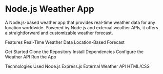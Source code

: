 # Node.js Weather App 


A Node.js-based weather app that provides real-time weather data for any location worldwide. Powered by Node.js and external weather APIs, it offers a straightforward and customizable weather forecast.

Features
Real-Time Weather Data
Location-Based Forecast

Get Started
Clone the Repository
Install Dependencies
Configure the Weather API
Run the App

Technologies Used
Node.js
Express.js
External Weather API
HTML/CSS
